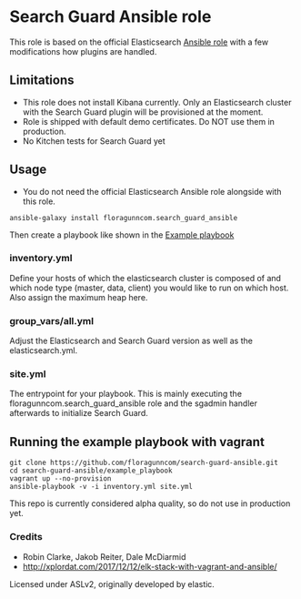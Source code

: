 # Search Guard Ansible role

This role is based on the official Elasticsearch [Ansible role](https://github.com/elastic/ansible-elasticsearch) with a few modifications how plugins are handled. 

## Limitations

* This role does not install Kibana currently. Only an Elasticsearch cluster with the Search Guard plugin will be provisioned at the moment.
* Role is shipped with default demo certificates. Do NOT use them in production.
* No Kitchen tests for Search Guard yet

## Usage

* You do not need the official Elasticsearch Ansible role alongside with this role.

```
ansible-galaxy install floragunncom.search_guard_ansible
```
Then create a playbook like shown in the [Example playbook](example_playbook)

### inventory.yml

Define your hosts of which the elasticsearch cluster is composed of and which node type (master, data, client) you would
like to run on which host. Also assign the maximum heap here.

### group_vars/all.yml

Adjust the Elasticsearch and Search Guard version as well as the elasticsearch.yml.

### site.yml

The entrypoint for your playbook. This is mainly executing the floragunncom.search_guard_ansible role and the sgadmin handler afterwards
to initialize Search Guard.

## Running the example playbook with vagrant

```
git clone https://github.com/floragunncom/search-guard-ansible.git
cd search-guard-ansible/example_playbook
vagrant up --no-provision
ansible-playbook -v -i inventory.yml site.yml
```

This repo is currently considered alpha quality, so do not use in production yet.

### Credits

* Robin Clarke, Jakob Reiter, Dale McDiarmid
* http://xplordat.com/2017/12/12/elk-stack-with-vagrant-and-ansible/

Licensed under ASLv2, originally developed by elastic.